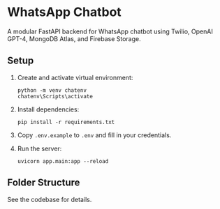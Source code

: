 # WhatsApp Chatbot

A modular FastAPI backend for WhatsApp chatbot using Twilio, OpenAI GPT-4, MongoDB Atlas, and Firebase Storage.

## Setup

1. Create and activate virtual environment:
    ```
    python -m venv chatenv
    chatenv\Scripts\activate
    ```

2. Install dependencies:
    ```
    pip install -r requirements.txt
    ```

3. Copy `.env.example` to `.env` and fill in your credentials.

4. Run the server:
    ```
    uvicorn app.main:app --reload
    ```

## Folder Structure

See the codebase for details. 